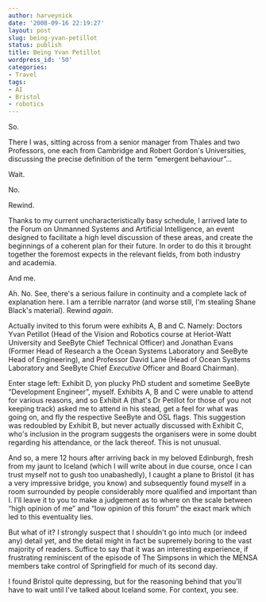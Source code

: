 ```yaml
---
author: harveynick
date: '2008-09-16 22:19:27'
layout: post
slug: being-yvan-petillot
status: publish
title: Being Yvan Petillot
wordpress_id: '50'
categories:
- Travel
tags:
- AI
- Bristol
- robotics
---
```


So.  

There I was, sitting across from a senior manager from Thales and two Professors, one each from Cambridge and Robert Gordon's Universities, discussing the precise definition of the term “emergent behaviour”...  

Wait.  

No.  

Rewind.  

<!-- more -->

Thanks to my current uncharacteristically basy schedule, I arrived late to the Forum on Unmanned Systems and Artificial Intelligence, an event designed to facilitate a high level discussion of these areas, and create the beginnings of a coherent plan for their future. In order to do this it brought together the foremost expects in the relevant fields, from both industry and academia.  

And me.  

Ah. No. See, there's a serious failure in continuity and a complete lack of explanation here. I am a terrible narrator (and worse still, I'm stealing Shane Black's material). Rewind _again_.  

Actually invited to this forum were exhibits A, B and C. Namely: Doctors Yvan Petillot (Head of the Vision and Robotics course at Heriot-Watt University and SeeByte Chief Technical Officer) and Jonathan Evans (Former Head of Research a the Ocean Systems Laboratory and SeeByte Head of Engineering), and Professor David Lane (Head of Ocean Systems Laboratory and SeeByte Chief _Executive_ Officer and Board Chairman).  

Enter stage left: Exhibit D, yon plucky PhD student and sometime SeeByte “Development Engineer”, myself. Exhibits A, B and C were unable to attend for various reasons, and so Exhibit A (that's Dr Petillot for those of you not keeping track) asked me to attend in his stead, get a feel for what was going on, and fly the respective SeeByte and OSL flags. This suggestion was redoubled by Exhibit B, but never actually discussed with Exhibit C, who's inclusion in the program suggests the organisers were in some doubt regarding his attendance, or the lack thereof. This is not unusual.  

And so, a mere 12 hours after arriving back in my beloved Edinburgh, fresh from my jaunt to Iceland (which I will write about in due course, once I can trust myself not to gush too unabashedly), I caught a plane to Bristol (it has a very impressive bridge, you know) and subsequently found myself in a room surrounded by people considerably more qualified and important than I. I'll leave it to you to make a judgement as to where on the scale between “high opinion of me” and “low opinion of this forum” the exact mark which led to this eventuality lies.  

But what of it? I strongly suspect that I shouldn't go into much (or indeed any) detail yet, and the detail might in fact be supremely boring to the vast majority of readers. Suffice to say that it was an interesting experience, if frustrating reminiscent of the episode of The Simpsons in which the MENSA members take control of Springfield for much of its second day. 

I found Bristol quite depressing, but for the reasoning behind that you'll have to wait until I've talked about Iceland some. For context, you see.
